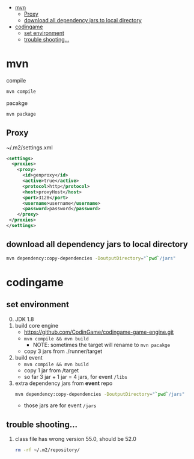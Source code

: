 [](...menustart)

- [mvn](#67c9500deb0863c5a8faa70b245d939d)
    - [Proxy](#f56ec2ab97d604832d90f6394e3f341f)
    - [download all dependency jars to local directory](#e042c2dceb644e0011dadcebdee7d5ca)
- [codingame](#2493f542e5fd965bb3eae545ed75a93f)
    - [set environment](#97e576d6033c8d1ede04911d1722cb4e)
    - [trouble shooting...](#17fa37b9d6237f6ba45c70d29f40881b)

[](...menuend)


<h2 id="67c9500deb0863c5a8faa70b245d939d"></h2>

# mvn

compile

```bash
mvn compile
```

pacakge 

```bash
mvn package
```

<h2 id="f56ec2ab97d604832d90f6394e3f341f"></h2>

## Proxy

~/.m2/settings.xml

```xml
<settings>
  <proxies>
    <proxy>
      <id>genproxy</id>
      <active>true</active>
      <protocol>http</protocol>
      <host>proxyHost</host>
      <port>3128</port>
      <username>username</username>
      <password>password</password>
    </proxy>
 </proxies>
</settings>
```


<h2 id="e042c2dceb644e0011dadcebdee7d5ca"></h2>

## download all dependency jars to local directory

```bash
mvn dependency:copy-dependencies -DoutputDirectory="`pwd`/jars"
```



<h2 id="2493f542e5fd965bb3eae545ed75a93f"></h2>

# codingame

<h2 id="97e576d6033c8d1ede04911d1722cb4e"></h2>

## set environment
0. JDK 1.8
1. build core engine
    - https://github.com/CodinGame/codingame-game-engine.git
    - `mvn compile && mvn build`
        - NOTE: sometimes the target will rename to `mvn pacakge`
    - copy 3 jars from  ./runner/target
2. build event
    - `mvn compile && mvn build`
    - copy 1 jar from /target
    - so far 3 jar + 1 jar = 4 jars, for event `/libs`
3. extra dependency jars from **event** repo
    ```bash
    mvn dependency:copy-dependencies -DoutputDirectory="`pwd`/jars"
    ```
    - those jars are for event `/jars`


<h2 id="17fa37b9d6237f6ba45c70d29f40881b"></h2>

## trouble shooting...

1. class file has wrong version 55.0, should be 52.0
    ```bash
    rm -rf ~/.m2/repository/
    ```

